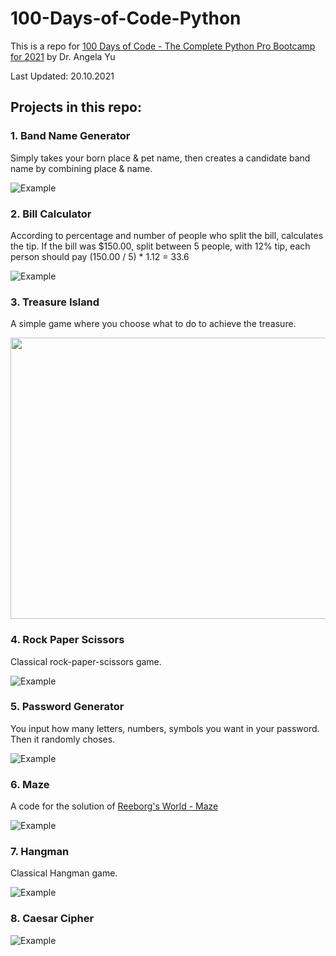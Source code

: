 # 100-Days-of-Code-Python

This is a repo for [100 Days of Code - The Complete Python Pro Bootcamp for 2021](https://www.udemy.com/course/100-days-of-code/) by Dr. Angela Yu 

Last Updated: 20.10.2021

## Projects in this repo:
### 1. Band Name Generator
Simply takes your born place & pet name, then creates a candidate band name by combining place & name.

![Example](https://im2.ezgif.com/tmp/ezgif-2-448f87eafbbd.gif)


### 2. Bill Calculator
According to percentage and number of people who split the bill, calculates the tip.
If the bill was $150.00, split between 5 people, with 12% tip, each person should pay (150.00 / 5) * 1.12 = 33.6

![Example](https://im2.ezgif.com/tmp/ezgif-2-2d956bc0e34d.gif)


### 3. Treasure Island
A simple game where you choose what to do to achieve the treasure.

<img src="https://i.ibb.co/wybFM4S/Screenshot-2021-10-20-at-07-48-19.png" width="550" height="450" />


### 4. Rock Paper Scissors
Classical rock-paper-scissors game.

![Example](https://im2.ezgif.com/tmp/ezgif-2-b3450a5b2dee.gif)


### 5. Password Generator
You input how many letters, numbers, symbols you want in your password. Then it randomly choses.

![Example](https://im2.ezgif.com/tmp/ezgif-2-f40a3da90a00.gif)

### 6. Maze
A code for the solution of [Reeborg's World - Maze](https://reeborg.ca/reeborg.html?lang=en&mode=python&menu=worlds%2Fmenus%2Freeborg_intro_en.json&name=Maze&url=worlds%2Ftutorial_en%2Fmaze1.json)

![Example](https://im2.ezgif.com/tmp/ezgif-2-66e0d97a242c.gif)

### 7. Hangman
Classical Hangman game.

![Example](https://im2.ezgif.com/tmp/ezgif-2-4aace070442c.gif)

### 8. Caesar Cipher

![Example](https://im2.ezgif.com/tmp/ezgif-2-c0f448d48606.gif)
